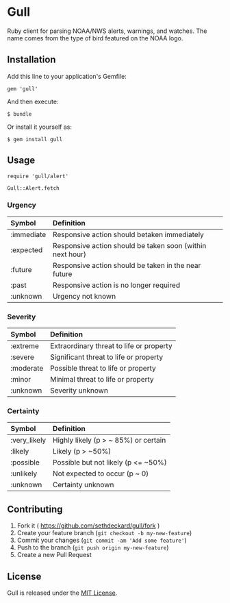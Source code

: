 # Gull

Ruby client for parsing NOAA/NWS alerts, warnings, and watches. The name comes from the type of bird featured on the NOAA logo.

## Installation

Add this line to your application's Gemfile:

    gem 'gull'

And then execute:

    $ bundle

Or install it yourself as:

    $ gem install gull

## Usage

	require 'gull/alert'

	Gull::Alert.fetch

### Urgency

| Symbol        | Definition          
| :------------- |:-------------
| :immediate  | Responsive action should betaken immediately
| :expected  | Responsive action should be taken soon (within next hour)
| :future  | Responsive action should be taken in the near future
| :past  | Responsive action is no longer required
| :unknown  | Urgency not known

### Severity

| Symbol        | Definition          
| :------------- |:-------------
| :extreme  | Extraordinary threat to life or property
| :severe  | Significant threat to life or property
| :moderate  | Possible threat to life or property
| :minor  | Minimal threat to life or property
| :unknown  | Severity unknown

### Certainty

| Symbol        | Definition          
| :------------- |:-------------
| :very_likely  | Highly likely (p > ~ 85%) or certain
| :likely  | Likely (p > ~50%)
| :possible  | Possible but not likely (p <= ~50%)
| :unlikely  | Not expected to occur (p ~ 0)
| :unknown  | Certainty unknown


## Contributing

1. Fork it ( https://github.com/sethdeckard/gull/fork )
2. Create your feature branch (`git checkout -b my-new-feature`)
3. Commit your changes (`git commit -am 'Add some feature'`)
4. Push to the branch (`git push origin my-new-feature`)
5. Create a new Pull Request

## License

Gull is released under the [MIT License](http://www.opensource.org/licenses/MIT).
